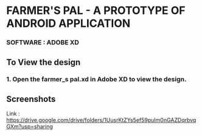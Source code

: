 
# FARMER'S PAL - A PROTOTYPE OF ANDROID APPLICATION 
### SOFTWARE : ADOBE XD

## To View the design

### 1. Open the farmer_s pal.xd in Adobe XD to view the design.

## Screenshots

Link : https://drive.google.com/drive/folders/1UusrKtZYs5ef59puIm0nGAZDqrbvqGXm?usp=sharing



